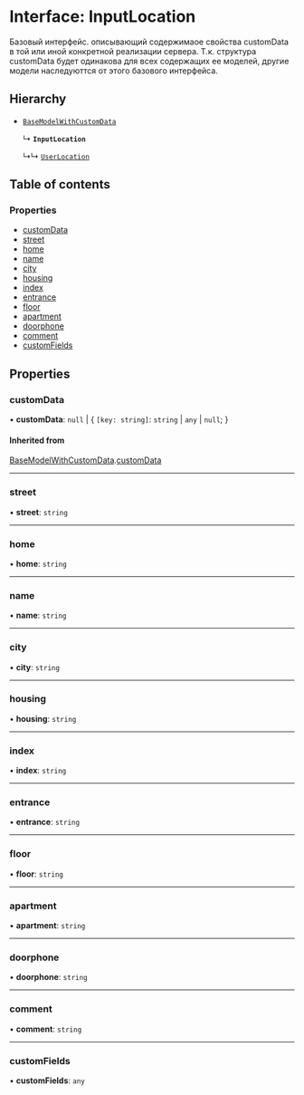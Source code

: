 # Interface: InputLocation

Базовый интерфейс. описывающий содержимаое свойства customData в той или иной конкретной реализации сервера.
Т.к. структура customData будет одинакова для всех содержащих ее моделей, другие модели наследуюттся от этого базового интерфейса.

## Hierarchy

- [`BaseModelWithCustomData`](BaseModelWithCustomData.md)

  ↳ **`InputLocation`**

  ↳↳ [`UserLocation`](UserLocation.md)

## Table of contents

### Properties

- [customData](InputLocation.md#customdata)
- [street](InputLocation.md#street)
- [home](InputLocation.md#home)
- [name](InputLocation.md#name)
- [city](InputLocation.md#city)
- [housing](InputLocation.md#housing)
- [index](InputLocation.md#index)
- [entrance](InputLocation.md#entrance)
- [floor](InputLocation.md#floor)
- [apartment](InputLocation.md#apartment)
- [doorphone](InputLocation.md#doorphone)
- [comment](InputLocation.md#comment)
- [customFields](InputLocation.md#customfields)

## Properties

### customData

• **customData**: ``null`` \| { `[key: string]`: `string` \| `any` \| ``null``;  }

#### Inherited from

[BaseModelWithCustomData](BaseModelWithCustomData.md).[customData](BaseModelWithCustomData.md#customdata)

___

### street

• **street**: `string`

___

### home

• **home**: `string`

___

### name

• **name**: `string`

___

### city

• **city**: `string`

___

### housing

• **housing**: `string`

___

### index

• **index**: `string`

___

### entrance

• **entrance**: `string`

___

### floor

• **floor**: `string`

___

### apartment

• **apartment**: `string`

___

### doorphone

• **doorphone**: `string`

___

### comment

• **comment**: `string`

___

### customFields

• **customFields**: `any`

